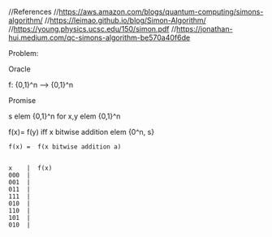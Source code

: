  //References
 //https://aws.amazon.com/blogs/quantum-computing/simons-algorithm/
 //https://leimao.github.io/blog/Simon-Algorithm/
 //https://young.physics.ucsc.edu/150/simon.pdf
 //https://jonathan-hui.medium.com/qc-simons-algorithm-be570a40f6de
 
 Problem:
 
 Oracle 

 f: {0,1}^n --> {0,1}^n

 Promise 

 s elem {0,1}^n  for  x,y  elem {0,1}^n

 f(x)= f(y)  iff x bitwise addition elem {0^n, s}
     
    f(x) =  f(x bitwise addition a)


    x    |  f(x)
    000  |
    001  |
    011  |
    111  |
    010  |
    110  |
    101  |
    010  |
   